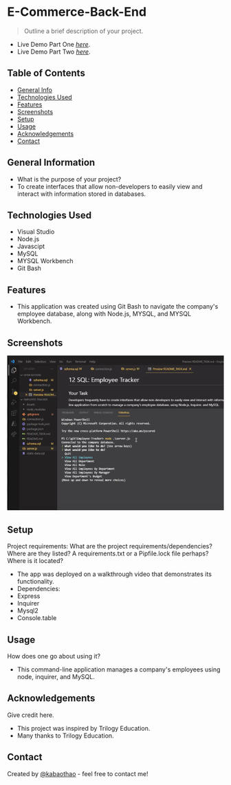 # E-Commerce-Back-End
> Outline a brief description of your project.
- Live Demo Part One [_here_](https://drive.google.com/file/d/1k-hCgxWGON1V7BMvI_6NFP1Ykc0VK0j5/view?usp=sharing). 
- Live Demo Part Two [_here_](https://drive.google.com/file/d/1TWZHYb5BYfFTGY_kaBP9WlEW6ow6VnKR/view?usp=sharing). 
> <!-- If you have the project hosted somewhere, include the link here. -->

## Table of Contents

- [General Info](#general-information)
- [Technologies Used](#technologies-used)
- [Features](#features)
- [Screenshots](#screenshots)
- [Setup](#setup)
- [Usage](#usage)
- [Acknowledgements](#acknowledgements)
- [Contact](#contact)
<!-- * [License](#license) -->

## General Information

- What is the purpose of your project?
- To create interfaces that allow non-developers to easily view and interact with information stored in databases. 

<!-- You don't have to answer all the questions - just the ones relevant to your project. -->

## Technologies Used

- Visual Studio
- Node.js
- Javascipt
- MySQL
- MYSQL Workbench
- Git Bash

## Features

- This application was created using Git Bash to navigate the company's employee database, along with Node.js, MYSQL, and MYSQL Workbench.


## Screenshots

![Example screenshot](https://github.com/kabaothao/Employee-Tracker/blob/main/Assets/demopic.PNG)

<!-- If you have screenshots you'd like to share, include them here. -->

## Setup

Project requirements:
What are the project requirements/dependencies? Where are they listed? A requirements.txt or a Pipfile.lock file perhaps? Where is it located?

- The app was deployed on a walkthrough video that demonstrates its functionality.
- Dependencies:
- Express
- Inquirer
- Mysql2
- Console.table


## Usage

How does one go about using it?

- This command-line application manages a company's employees using node, inquirer, and MySQL.

## Acknowledgements

Give credit here.

- This project was inspired by Trilogy Education.
- Many thanks to Trilogy Education.

## Contact

Created by [@kabaothao](https://github.com/kabaothao) - feel free to contact me!

<!-- Optional -->
<!-- ## License -->
<!-- This project is open source and available under the [... License](). -->

<!-- You don't have to include all sections - just the one's relevant to your project -->
